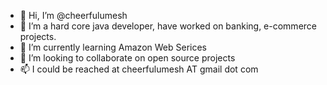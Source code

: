 - 👋 Hi, I’m @cheerfulumesh
- 👀 I’m a hard core java developer, have worked on banking, e-commerce projects.
- 🌱 I’m currently learning Amazon Web Serices
- 💞️ I’m looking to collaborate on open source projects
- 📫 I could be reached at cheerfulumesh AT gmail dot com

<!---
cheerfulumesh/cheerfulumesh is a ✨ special ✨ repository because its `README.md` (this file) appears on your GitHub profile.
You can click the Preview link to take a look at your changes.
--->
